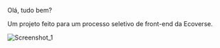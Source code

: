 Olá, tudo bem?

Um projeto feito para um processo seletivo de front-end da Ecoverse.

![Screenshot_1](https://user-images.githubusercontent.com/68878579/216831569-c4f0c0d1-107a-4dfc-8b0c-fd03c053d70f.png)
